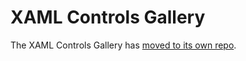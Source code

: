 <!---
  category: ControlsLayoutAndText
  samplefwlink: http://go.microsoft.com/fwlink/p/?LinkId=619992
--->

# XAML Controls Gallery

The XAML Controls Gallery has [moved to its own repo](https://github.com/Microsoft/Xaml-Controls-Gallery).
